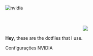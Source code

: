 ![nvidia](https://static1.purestorage.com/content/dam/purestorage/pure-events/nvidia.png.imgo.png)
<p align="center">
  <br><br>
  <img src="https://i.imgur.com/pVGr7tX.png">
</p>

**Hey**, these are the dotfiles that I use.

Configurações NVIDIA